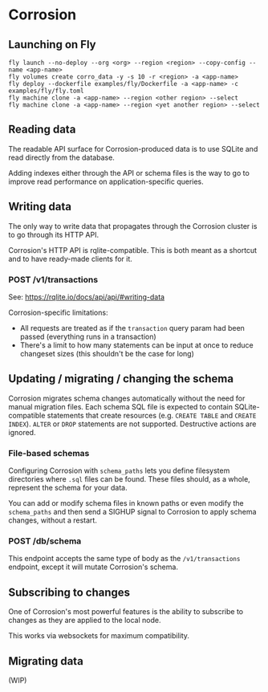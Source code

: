 # Corrosion

## Launching on Fly

```
fly launch --no-deploy --org <org> --region <region> --copy-config --name <app-name>
fly volumes create corro_data -y -s 10 -r <region> -a <app-name>
fly deploy --dockerfile examples/fly/Dockerfile -a <app-name> -c examples/fly/fly.toml
fly machine clone -a <app-name> --region <other region> --select
fly machine clone -a <app-name> --region <yet another region> --select
```

## Reading data

The readable API surface for Corrosion-produced data is to use SQLite and read directly from the database.

Adding indexes either through the API or schema files is the way to go to improve read performance on application-specific queries.

## Writing data

The only way to write data that propagates through the Corrosion cluster is to go through its HTTP API.

Corrosion's HTTP API is rqlite-compatible. This is both meant as a shortcut and to have ready-made clients for it.

### POST /v1/transactions

See: https://rqlite.io/docs/api/api/#writing-data

Corrosion-specific limitations:
- All requests are treated as if the `transaction` query param had been passed (everything runs in a transaction)
- There's a limit to how many statements can be input at once to reduce changeset sizes (this shouldn't be the case for long)

## Updating / migrating / changing the schema

Corrosion migrates schema changes automatically without the need for manual migration files. Each schema SQL file is expected to contain SQLite-compatible statements that create resources (e.g. `CREATE TABLE` and `CREATE INDEX`). `ALTER` or `DROP` statements are not supported. Destructive actions are ignored.

### File-based schemas

Configuring Corrosion with `schema_paths` lets you define filesystem directories where `.sql` files can be found. These files should, as a whole, represent the schema for your data.

You can add or modify schema files in known paths or even modify the `schema_paths` and then send a SIGHUP signal to Corrosion to apply schema changes, without a restart.

### POST /db/schema

This endpoint accepts the same type of body as the `/v1/transactions` endpoint, except it will mutate Corrosion's schema.

## Subscribing to changes

One of Corrosion's most powerful features is the ability to subscribe to changes as they are applied to the local node.

This works via websockets for maximum compatibility.

## Migrating data

(WIP)
